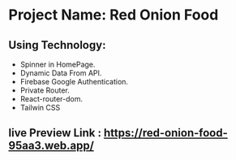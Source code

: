 # Project Name: Red Onion Food

## Using Technology:

- Spinner in HomePage.
- Dynamic Data From API.
- Firebase Google Authentication.
- Private Router.
- React-router-dom.
- Tailwin CSS

## live Preview Link : https://red-onion-food-95aa3.web.app/

